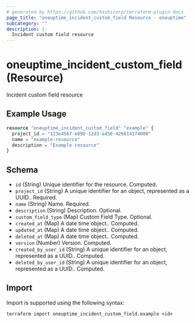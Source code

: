 ```yaml
---
# generated by https://github.com/hashicorp/terraform-plugin-docs
page_title: "oneuptime_incident_custom_field Resource - oneuptime"
subcategory: ""
description: |-
  Incident custom field resource
---
```


# oneuptime_incident_custom_field (Resource)

Incident custom field resource

## Example Usage

```terraform
resource "oneuptime_incident_custom_field" "example" {
  project_id = "123e4567-e89b-12d3-a456-426614174000"
  name = "example-resource"
  description = "Example resource"
}
```

## Schema

- `id` (String) Unique identifier for the resource. Computed.
- `project_id` (String) A unique identifier for an object, represented as a UUID.. Required.
- `name` (String) Name. Required.
- `description` (String) Description. Optional.
- `custom_field_type` (Map) Custom Field Type. Optional.
- `created_at` (Map) A date time object.. Computed.
- `updated_at` (Map) A date time object.. Computed.
- `deleted_at` (Map) A date time object.. Computed.
- `version` (Number) Version. Computed.
- `created_by_user_id` (String) A unique identifier for an object, represented as a UUID.. Computed.
- `deleted_by_user_id` (String) A unique identifier for an object, represented as a UUID.. Computed.

## Import

Import is supported using the following syntax:

```shell
terraform import oneuptime_incident_custom_field.example <id>
```
